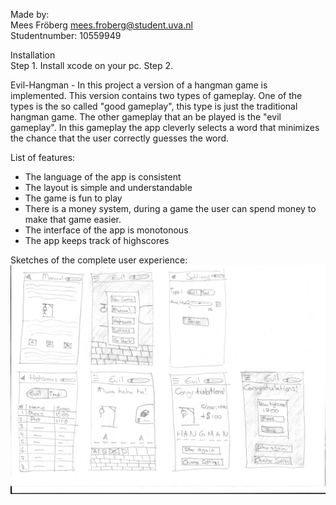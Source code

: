 Made by:<br/>
Mees Fröberg <mees.froberg@student.uva.nl><br/>
Studentnumber: 10559949

Installation<br/>
Step 1. Install xcode on your pc.
Step 2. 

Evil-Hangman - In this project a version of a hangman game is implemented. This version contains two types of gameplay. One of the types is the so called "good gameplay", this type is just the traditional hangman game. The other gameplay that an be played is the "evil gameplay". In this gameplay the app cleverly selects a word that minimizes the chance that the user correctly guesses the word.

List of features:
- The language of the app is consistent
- The layout is simple and understandable
- The game is fun to play
- There is a money system, during a game the user can spend money to make that game easier.
- The interface of the app is monotonous
- The app keeps track of highscores


Sketches of the complete user experience:<br/>
![alt text](https://github.com/MFrob/Evil-Hangman/blob/master/Pictures/SketchesEntireUserExp.png "sketches")
